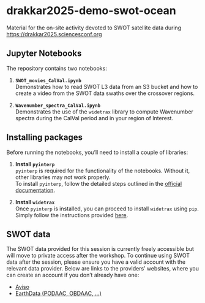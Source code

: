 # drakkar2025-demo-swot-ocean
Material for the on-site activity devoted to SWOT satellite data during https://drakkar2025.sciencesconf.org

## Jupyter Notebooks

The repository contains two notebooks:

1. **`SWOT_movies_CalVal.ipynb`**  
   Demonstrates how to read SWOT L3 data from an S3 bucket and how to create a video from the SWOT data swaths over the crossover regions.

3. **`Wavenumber_spectra_CalVal.ipynb`**  
   Demonstrates the use of the `widetrax` library to compute Wavenumber spectra during the CalVal period and in your region of Interest.

## Installing packages

Before running the notebooks, you’ll need to install a couple of libraries:

1. **Install `pyinterp`**  
   `pyinterp` is required for the functionality of the notebooks. Without it, other libraries may not work properly.  
   To install `pyinterp`, follow the detailed steps outlined in the [official documentation](https://cnes.github.io/pangeo-pyinterp/setup.html).  

2. **Install `widetrax`**  
   Once `pyinterp` is installed, you can proceed to install `widetrax` using `pip`. Simply follow the instructions provided [here](https://widetrax.readthedocs.io/en/latest/overview.html#installation).

## SWOT data
The SWOT data provided for this session is currently freely accessible but will move to private access after the workshop.
To continue using SWOT data after the session, please ensure you have a valid account with the relevant data provider.
Below are links to the providers’ websites, where you can create an account if you don’t already have one:  
- [Aviso](https://www.aviso.altimetry.fr/en/home.html)
- [EarthData (PODAAC, OBDAAC, ...)](https://www.earthdata.nasa.gov/eosdis/science-system-description/eosdis-components/earthdata-login)
